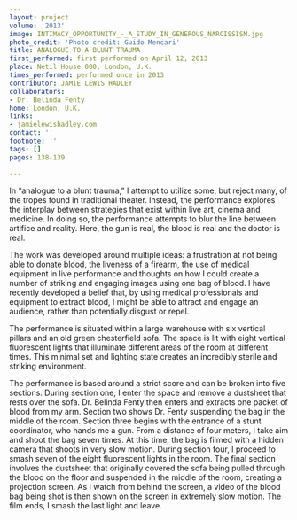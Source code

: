 ```yaml
---
layout: project
volume: '2013'
image: INTIMACY_OPPORTUNITY_-_A_STUDY_IN_GENEROUS_NARCISSISM.jpg
photo_credit: 'Photo credit: Guido Mencari'
title: ANALOGUE TO A BLUNT TRAUMA
first_performed: first performed on April 12, 2013
place: Netil House 000, London, U.K.
times_performed: performed once in 2013
contributor: JAMIE LEWIS HADLEY
collaborators:
- Dr. Belinda Fenty
home: London, U.K.
links:
- jamielewishadley.com
contact: ''
footnote: ''
tags: []
pages: 138-139

---
```


In “analogue to a blunt trauma,” I attempt to utilize some, but reject many, of the tropes found in traditional theater. Instead, the performance explores the interplay between strategies that exist within live art, cinema and medicine. In doing so, the performance attempts to blur the line between artifice and reality. Here, the gun is real, the blood is real and the doctor is real.

The work was developed around multiple ideas: a frustration at not being able to donate blood, the liveness of a firearm, the use of medical equipment in live performance and thoughts on how I could create a number of striking and engaging images using one bag of blood. I have recently developed a belief that, by using medical professionals and equipment to extract blood, I might be able to attract and engage an audience, rather than potentially disgust or repel.

The performance is situated within a large warehouse with six vertical pillars and an old green chesterfield sofa. The space is lit with eight vertical fluorescent lights that illuminate different areas of the room at different times. This minimal set and lighting state creates an incredibly sterile and striking environment.

The performance is based around a strict score and can be broken into five sections. During section one, I enter the space and remove a dustsheet that rests over the sofa. Dr. Belinda Fenty then enters and extracts one packet of blood from my arm. Section two shows Dr. Fenty suspending the bag in the middle of the room. Section three begins with the entrance of a stunt coordinator, who hands me a gun. From a distance of four meters, I take aim and shoot the bag seven times. At this time, the bag is filmed with a hidden camera that shoots in very slow motion. During section four, I proceed to smash seven of the eight fluorescent lights in the room. The final section involves the dustsheet that originally covered the sofa being pulled through the blood on the floor and suspended in the middle of the room, creating a projection screen. As I watch from behind the screen, a video of the blood bag being shot is then shown on the screen in extremely slow motion. The film ends, I smash the last light and leave.
